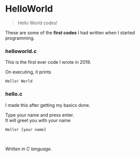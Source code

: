 # HelloWorld
>Hello World codes!<br>

These are some of the **first codes** I had written when I started programming.

### helloworld.c
This is the first ever code I wrote in 2019.<br>

On executing, it prints 
```
Hello! World
```
### hello.c
I made this after getting my basics done.<br>

Type your name and press enter.<br>
It will greet you with your name
```
Hello! [your name]
```
<br>

*Written in C language.*
